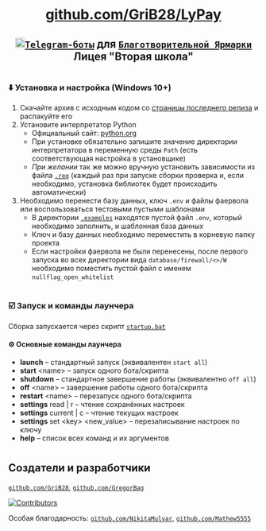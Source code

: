 <div align="center">

# [github.com/GriB28/LyPay](https://github.com/GriB28/LyPay)
## [<img src="https://www.svgrepo.com/show/452115/telegram.svg" alt="tg" height=20 />`Telegram-боты`](https://core.telegram.org/bots) для [`Благотворительной Ярмарки`](https://t.me/fairL2SH) Лицея "Вторая школа"

</div>

#
### ⬇️ Установка и настройка (Windows 10+)

1. Скачайте архив с исходным кодом со [страницы последнего релиза](https://github.com/GriB28/LyPay/releases/latest) и распакуйте его
2. Установите интерпретатор Python
    * Официальный сайт: [python.org](https://python.org/downloads)
    * При установке обязательно запишите значение директории интерпретатора в переменную среды `Path` (есть соответствующая настройка в установщике)
    * _При желании_ так же можно вручную установить зависимости из файла [`.req`](./.req) (каждый раз при запуске сборки проверка и, если необходимо, установка библиотек будет происходить автоматически)
3. Необходимо перенести базу данных, ключ `.env` и файлы фаервола или воспользоваться тестовыми пустыми шаблонами
    * В директории [`.examples`](./.examples) находятся пустой файл `.env`, который необходимо заполнить, и шаблонная база данных
    * Ключ и базу данных необходимо переместить в корневую папку проекта
    * Если настройки фаервола не были перенесены, после первого запуска во всех директории вида `database/firewall/<>/W` необходимо поместить пустой файл с именем `nullflag_open_whitelist`

#
### ☑️ Запуск и команды лаунчера
Сборка запускается через скрипт [`startup.bat`](./startup.bat)

#### ⚙️ Основные команды лаунчера
- **launch** – стандартный запуск (эквивалентен `start all`)
- **start** \<name\> – запуск одного бота/скрипта
- **shutdown** – стандартное завершение работы (эквивалентно `off all`)
- **off** \<name\> – завершение работы одного бота/скрипта
- **restart** \<name\> – перезапуск одного бота/скрипта
- **settings** read | r – чтение сохранённых настроек
- **settings** current | c – чтение текущих настроек
- **settings** set \<key\> \<new_value\> – перезаписывание настроек по ключу
- **help** – список всех команд и их аргументов

#
## Создатели и разработчики
[`github.com/GriB28`](https://github.com/GriB28),
[`github.com/GregorBag`](https://github.com/GregorBag)

[![Contributors](https://contrib.rocks/image?repo=GriB28%2FLyPay)](https://github.com/GriB28/LyPay/graphs/contributors)

Особая благодарность:
[`github.com/NikitaMulyar`](https://github.com/NikitaMulyar),
[`github.com/Mathew5555`](https://github.com/Mathew5555)
